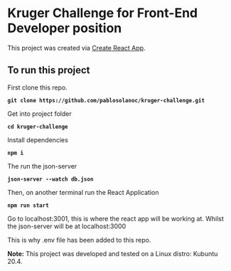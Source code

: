 # Kruger Challenge for Front-End Developer position

This project was created via [Create React App](https://github.com/facebook/create-react-app).

## To run this project

First clone this repo.

**`git clone https://github.com/pablosolanoc/kruger-challenge.git`**

Get into project folder

**`cd kruger-challenge`**

Install dependencies

**`npm i`**

The run the json-server

**`json-server --watch db.json`**

Then, on another terminal run the React Application

**`npm run start`**

Go to localhost:3001, this is where the react app will be working at. Whilst the json-server will be at localhost:3000

This is why .env file has been added to this repo.

<b>Note:</b> This project was developed and tested on a Linux distro: Kubuntu 20.4. 
